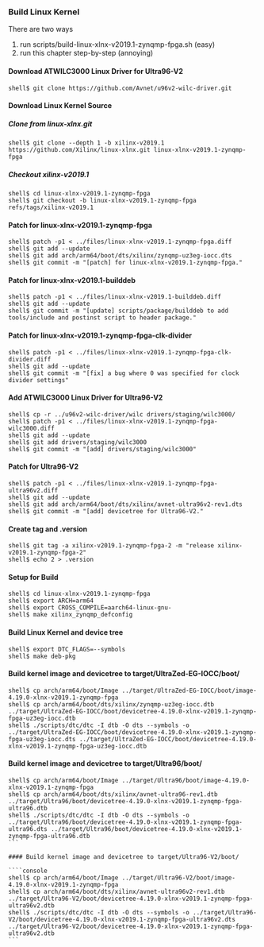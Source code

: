 ### Build Linux Kernel

There are two ways

1. run scripts/build-linux-xlnx-v2019.1-zynqmp-fpga.sh (easy)
2. run this chapter step-by-step (annoying)

#### Download ATWILC3000 Linux Driver for Ultra96-V2

```console
shell$ git clone https://github.com/Avnet/u96v2-wilc-driver.git
```
#### Download Linux Kernel Source

##### Clone from linux-xlnx.git

```console
shell$ git clone --depth 1 -b xilinx-v2019.1 https://github.com/Xilinx/linux-xlnx.git linux-xlnx-v2019.1-zynqmp-fpga
```

##### Checkout xilinx-v2019.1

```console
shell$ cd linux-xlnx-v2019.1-zynqmp-fpga
shell$ git checkout -b linux-xlnx-v2019.1-zynqmp-fpga refs/tags/xilinx-v2019.1
```

#### Patch for linux-xlnx-v2019.1-zynqmp-fpga

```console
shell$ patch -p1 < ../files/linux-xlnx-v2019.1-zynqmp-fpga.diff
shell$ git add --update
shell$ git add arch/arm64/boot/dts/xilinx/zynqmp-uz3eg-iocc.dts
shell$ git commit -m "[patch] for linux-xlnx-v2019.1-zynqmp-fpga."
```

#### Patch for linux-xlnx-v2019.1-builddeb

```console
shell$ patch -p1 < ../files/linux-xlnx-v2019.1-builddeb.diff
shell$ git add --update
shell$ git commit -m "[update] scripts/package/builddeb to add tools/include and postinst script to header package."
```

#### Patch for linux-xlnx-v2019.1-zynqmp-fpga-clk-divider

```console
shell$ patch -p1 < ../files/linux-xlnx-v2019.1-zynqmp-fpga-clk-divider.diff
shell$ git add --update
shell$ git commit -m "[fix] a bug where 0 was specified for clock divider settings"
```

#### Add ATWILC3000 Linux Driver for Ultra96-V2

```console
shell$ cp -r ../u96v2-wilc-driver/wilc drivers/staging/wilc3000/
shell$ patch -p1 < ../files/linux-xlnx-v2019.1-zynqmp-fpga-wilc3000.diff
shell$ git add --update
shell$ git add drivers/staging/wilc3000
shell$ git commit -m "[add] drivers/staging/wilc3000"
```

#### Patch for Ultra96-V2

```console
shell$ patch -p1 < ../files/linux-xlnx-v2019.1-zynqmp-fpga-ultra96v2.diff
shell$ git add --update
shell$ git add arch/arm64/boot/dts/xilinx/avnet-ultra96v2-rev1.dts 
shell$ git commit -m "[add] devicetree for Ultra96-V2."
```

#### Create tag and .version

```console
shell$ git tag -a xilinx-v2019.1-zynqmp-fpga-2 -m "release xilinx-v2019.1-zynqmp-fpga-2"
shell$ echo 2 > .version
```

#### Setup for Build 

````console
shell$ cd linux-xlnx-v2019.1-zynqmp-fpga
shell$ export ARCH=arm64
shell$ export CROSS_COMPILE=aarch64-linux-gnu-
shell$ make xilinx_zynqmp_defconfig
````

#### Build Linux Kernel and device tree

````console
shell$ export DTC_FLAGS=--symbols
shell$ make deb-pkg
````

#### Build kernel image and devicetree to target/UltraZed-EG-IOCC/boot/

````console
shell$ cp arch/arm64/boot/Image ../target/UltraZed-EG-IOCC/boot/image-4.19.0-xlnx-v2019.1-zynqmp-fpga
shell$ cp arch/arm64/boot/dts/xilinx/zynqmp-uz3eg-iocc.dtb ../target/UltraZed-EG-IOCC/boot/devicetree-4.19.0-xlnx-v2019.1-zynqmp-fpga-uz3eg-iocc.dtb
shell$ ./scripts/dtc/dtc -I dtb -O dts --symbols -o ../target/UltraZed-EG-IOCC/boot/devicetree-4.19.0-xlnx-v2019.1-zynqmp-fpga-uz3eg-iocc.dts ../target/UltraZed-EG-IOCC/boot/devicetree-4.19.0-xlnx-v2019.1-zynqmp-fpga-uz3eg-iocc.dtb
````

#### Build kernel image and devicetree to target/Ultra96/boot/

````console
shell$ cp arch/arm64/boot/Image ../target/Ultra96/boot/image-4.19.0-xlnx-v2019.1-zynqmp-fpga
shell$ cp arch/arm64/boot/dts/xilinx/avnet-ultra96-rev1.dtb ../target/Ultra96/boot/devicetree-4.19.0-xlnx-v2019.1-zynqmp-fpga-ultra96.dtb
shell$ ./scripts/dtc/dtc -I dtb -O dts --symbols -o ../target/Ultra96/boot/devicetree-4.19.0-xlnx-v2019.1-zynqmp-fpga-ultra96.dts ../target/Ultra96/boot/devicetree-4.19.0-xlnx-v2019.1-zynqmp-fpga-ultra96.dtb
```

#### Build kernel image and devicetree to target/Ultra96-V2/boot/

````console
shell$ cp arch/arm64/boot/Image ../target/Ultra96-V2/boot/image-4.19.0-xlnx-v2019.1-zynqmp-fpga
shell$ cp arch/arm64/boot/dts/xilinx/avnet-ultra96v2-rev1.dtb ../target/Ultra96-V2/boot/devicetree-4.19.0-xlnx-v2019.1-zynqmp-fpga-ultra96v2.dtb
shell$ ./scripts/dtc/dtc -I dtb -O dts --symbols -o ../target/Ultra96-V2/boot/devicetree-4.19.0-xlnx-v2019.1-zynqmp-fpga-ultra96v2.dts ../target/Ultra96-V2/boot/devicetree-4.19.0-xlnx-v2019.1-zynqmp-fpga-ultra96v2.dtb
```


